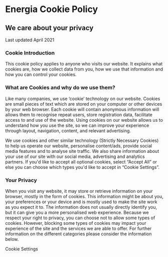  

Energia Cookie Policy
=====================

We care about your privacy
--------------------------

Last updated April 2021

  

### **Cookie Introduction**

  
This cookie policy applies to anyone who visits our website. It explains what cookies are, how we collect data from you, how we use that information and how you can control your cookies.

  

### **What are Cookies and why do we use them?**

  
Like many companies, we use ‘cookie’ technology on our website. Cookies are small pieces of text which are stored on your computer or other devices by your web browser. Each cookie will contain anonymous information will allows them to recognise repeat users, store registration data, facilitate access to and use of the website. Using cookies on our website allows us to understand how you use the site, so we can improve your experience through layout, navigation, content, and relevant advertising.  
  
We use cookies and other similar technology (Strictly Necessary Cookies) to help us operate our website, personalise content/ads, provide social media features and to analyse site traffic. We also share information about your use of our site with our social media, advertising and analytics partners. If you'd like to accept all optional cookies, select “Accept All” or else you can choose which types you'd like to accept in “Cookie Settings”.

  

### **Your Privacy**

  
When you visit any website, it may store or retrieve information on your browser, mostly in the form of cookies. This information might be about you, your preferences or your device and is mostly used to make the site work as you expect it to. The information does not usually directly identify you, but it can give you a more personalised web experience. Because we respect your right to privacy, you can choose not to allow some types of cookies. However, blocking some types of cookies may impact your experience of the site and the services we are able to offer. For further information on the different categories please consider the information below.

  

Cookie Settings